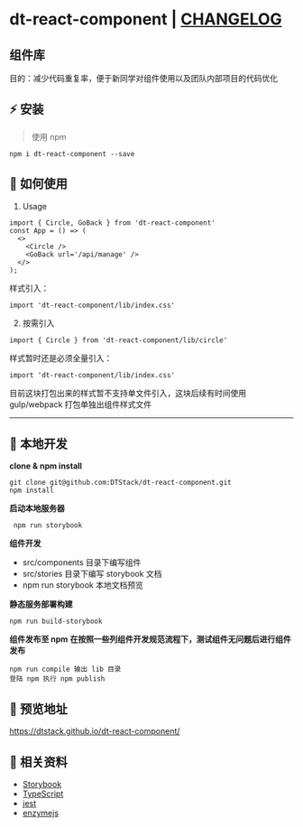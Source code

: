 # dt-react-component | [CHANGELOG](./CHANGELOG.md)

## 组件库
目的：减少代码重复率，便于新同学对组件使用以及团队内部项目的代码优化
## :zap: 安装
> 使用 npm
```plain
npm i dt-react-component --save
```
## :book: 如何使用
1. Usage
```plain
import { Circle, GoBack } from 'dt-react-component'
const App = () => (
  <>
    <Circle />
    <GoBack url='/api/manage' />
  </>
);
```
样式引入：
```plain
import 'dt-react-component/lib/index.css'
```

2. 按需引入
```plain
import { Circle } from 'dt-react-component/lib/circle'
```
样式暂时还是必须全量引入：
```plain
import 'dt-react-component/lib/index.css'
```
目前这块打包出来的样式暂不支持单文件引入，这块后续有时间使用 gulp/webpack 打包单独出组件样式文件

----

## :wrench: 本地开发
**clone & npm install**
```plain
git clone git@github.com:DTStack/dt-react-component.git
npm install
```
**启动本地服务器**
```plain
 npm run storybook
```
**组件开发**
+ src/components 目录下编写组件
+ src/stories 目录下编写 storybook 文档
+ npm run storybook 本地文档预览  

**静态服务部署构建**
```plain
npm run build-storybook
```
**组件发布至 npm**
**在按照一些列组件开发规范流程下，测试组件无问题后进行组件发布**

```plain
npm run compile 输出 lib 目录
登陆 npm 执行 npm publish
```

## :ferris_wheel: 预览地址
https://dtstack.github.io/dt-react-component/  

## :blue_book: 相关资料
* [Storybook](https://storybook.js.org/)
* [TypeScript](https://www.typescriptlang.org/)
* [jest](https://jestjs.io/)
* [enzymejs](https://enzymejs.github.io/enzyme/)




